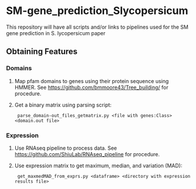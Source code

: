 # SM-gene_prediction_Slycopersicum
This repository will have all scripts and/or links to pipelines used for the SM gene prediction in S. lycopersicum paper

## Obtaining Features

### Domains

1. Map pfam domains to genes using their protein sequence using HMMER. 
    See https://github.com/bmmoore43/Tree_building/ for procedure.

2. Get a binary matrix using parsing script: 

        parse_domain-out_files_getmatrix.py <file with genes:Class> <domain.out file>
        
### Expression

1. Use RNAseq pipeline to process data. See https://github.com/ShiuLab/RNAseq_pipeline for procedure.

2. Use expression matrix to get maximum, median, and variation (MAD):

        get_maxmedMAD_from_exprs.py <dataframe> <directory with expression results file>
